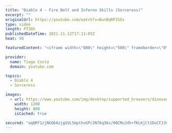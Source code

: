 ```yaml
---
title: "Diablo 4 - Fire Bolt and Inferno Skills (Sorceress)"
excerpt: ""
originalUrl: https://youtube.com/watch?v=BunDqRP31Gs
type: video
length: PT30S
publishedDateTime: 2021-11-12T17:11:05Z
heat: 50

featuredContent: "<iframe width=\"800\" height=\"500\" frameborder=\"0\" src=\"https://www.youtube.com/embed/BunDqRP31Gs\" allow=\"accelerometer; autoplay; encrypted-media; gyroscope; picture-in-picture\" allowfullscreen></iframe>"

provider:
  name: Tiago Costa
  domain: youtube.com

topics:
  - Diablo 4
  - Sorceress

images:
  - url: https://www.youtube.com/img/desktop/supported_browsers/dinosaur.png
    width: 1200
    height: 800
    isCached: true

secured: "aqQMf1zjNGQ6AzjgGVL5mpthxGPc2N76q36s/00CMuJdh+fKLKjCt1DuCFJJQhdocojkPk3qHCJjM2EMzMObYF0mQ0aF5Tt7ukX+RHaRImKcbpMs+Q/6xJ0b27iNv+vqFxkhAxzYC4gLnm+s1k3mBEizusCXV8Q/IbglChrg9QfuwamQLZcZQOsKAuWzrshEJFJPU6KJbwz0nDrsfpmyIkVM7LAYpTVOxTHJS/2XhPMFbipi4p3kyFmBz0ESYGpy5EVlHcNai5KNomsSZ+qvz9Qz7hMUpLe8Sf8rn2L7mKJ44BXZWC7KqNGcCtBg4B0G+7JjAvsVwxP0hYoUjLRhbhyYblyzxo0VZIfqyHm1jC9hLUERkHOPKjLrH/r3+6MGcwVf+JkoFp0UPVpv5JCEFI5TX0/OPYO1zD122zW3ApU=;5TFg2ue4M2kIOMv/PQx9Tg=="
---
```


